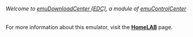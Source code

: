 ###### Welcome to [emuDownloadCenter (EDC)](https://github.com/PhoenixInteractiveNL/emuDownloadCenter/wiki/), a module of [emuControlCenter](https://github.com/PhoenixInteractiveNL/emuControlCenter/wiki/)

For more information about this emulator, visit the [**HomeLAB**](https://github.com/PhoenixInteractiveNL/emuDownloadCenter/wiki/Emulator-homelab#menu) page.
